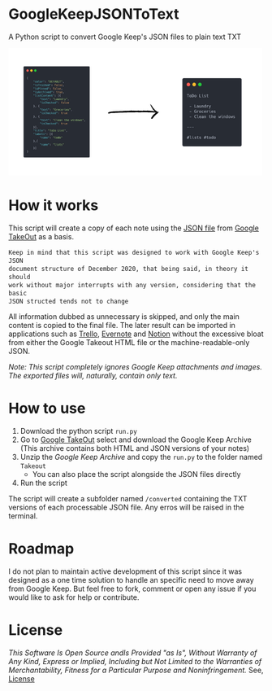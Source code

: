 # GoogleKeepJSONToText

A Python script to convert Google Keep's JSON files to plain text TXT


![Illustration](docs/ilustration.png)


# How it works

This script will create a copy of each note using the [JSON file](docs/note_sample.json) from  [Google TakeOut](https://takeout.google.com/) as a basis.

    Keep in mind that this script was designed to work with Google Keep's JSON
    document structure of December 2020, that being said, in theory it should
    work without major interrupts with any version, considering that the basic
    JSON structed tends not to change

All information dubbed as unnecessary is skipped, and only the main content is copied to the final file. The later result can be imported in applications such as [Trello](https://trello.com/), [Evernote](https://evernote.com/) and [Notion](https://notion.son/) without the excessive bloat from either the Google Takeout HTML file or the machine-readable-only JSON.

_Note: This script completely ignores Google Keep attachments and images. The exported files will, naturally, contain only text._



# How to use


1. Download the python script ```run.py``` 
2. Go to [Google TakeOut](https://takeout.google.com/) select and download the Google Keep Archive (This archive contains both HTML and JSON versions of your notes)
3. Unzip the _Google Keep Archive_ and copy the ```run.py``` to the folder named ```Takeout```
    - You can also place the script alongside the JSON files directly 
4. Run the script

The script will create a subfolder named  ```/converted``` containing the TXT versions of each processable JSON file. Any erros will be raised in the terminal.

# Roadmap

I do not plan to maintain active development of this script since it was designed as a one time solution to handle an specific need to move away from Google Keep. But feel free to fork, comment or open any issue if you would like to ask for help or contribute.


# License

_This Software Is Open Source andIs Provided "as Is", Without Warranty of Any Kind, Express or
Implied, Including but Not Limited to the Warranties of Merchantability,
Fitness for a Particular Purpose and Noninfringement._ See, [License](LICENSE)